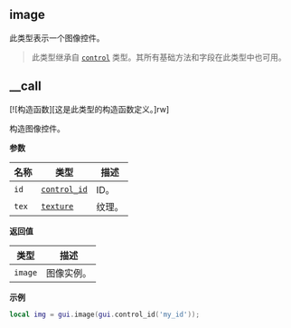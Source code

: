 ## image

此类型表示一个图像控件。

> 此类型继承自 [`control`](/api/gui/control "此类型表示一个抽象的GUI控件。") 类型。其所有基础方法和字段在此类型中也可用。

## __call

[![构造函数][这是此类型的构造函数定义。]rw]

构造图像控件。

**参数**

| 名称 | 类型 | 描述 |
| ---- | ---- | ----------- |
| `id` | [`control_id`](/api/gui/common-types/control-id "此类型表示一个控件ID。") | ID。 |
| `tex` | [`texture`](/api/draw/managed/texture "此类型表示一个纹理对象。") | 纹理。 |

**返回值**

| 类型 | 描述 |
| ---- | ----------- |
| `image` | 图像实例。 |

**示例**

```lua
local img = gui.image(gui.control_id('my_id'));
```